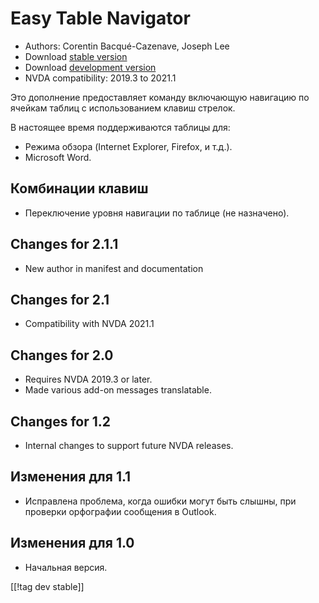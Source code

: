 # Easy Table Navigator #

* Authors: Corentin Bacqué-Cazenave, Joseph Lee
* Download [stable version][1]
* Download [development version][2]
* NVDA compatibility: 2019.3 to 2021.1

Это дополнение предоставляет команду включающую навигацию по ячейкам таблиц
с использованием клавиш стрелок.

В настоящее время поддерживаются таблицы для:

* Режима обзора (Internet Explorer, Firefox, и т.д.).
* Microsoft Word.

## Комбинации клавиш

* Переключение уровня навигации по таблице (не назначено).

## Changes for 2.1.1

* New author in manifest and documentation

## Changes for 2.1

* Compatibility with NVDA 2021.1

## Changes for 2.0

* Requires NVDA 2019.3 or later.
* Made various add-on messages translatable.

## Changes for 1.2

* Internal changes to support future NVDA releases.

## Изменения для 1.1

* Исправлена проблема, когда ошибки могут быть слышны, при проверки
  орфографии сообщения в Outlook.

## Изменения для 1.0

*   Начальная версия.

[[!tag dev stable]]

[1]: https://addons.nvda-project.org/files/get.php?file=etn

[2]: https://addons.nvda-project.org/files/get.php?file=etn-dev
